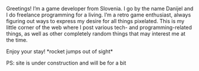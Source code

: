 Greetings! I’m a game developer from Slovenia. I go by the name Danijel and I do freelance programming for a living. I’m a retro game enthusiast, always figuring out ways to express my desire for all things pixelated. This is my little corner of the web where I post various tech- and programming-related things, as well as other completely random things that may interest me at the time.

Enjoy your stay! <span class="smol">\*rocket jumps out of sight\*</span>

PS: site is under construction and will be for a bit

